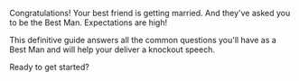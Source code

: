 Congratulations! Your best friend is getting married. And they've asked you to be the Best Man. Expectations are high!

This definitive guide answers all the common questions you'll have as a Best Man and will help your deliver a knockout speech.

Ready to get started?
